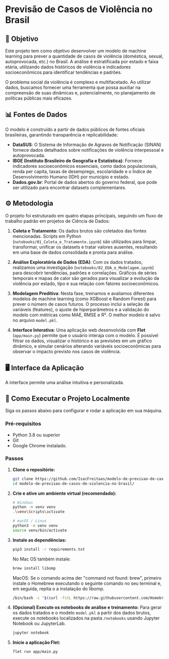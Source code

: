 # Previsão de Casos de Violência no Brasil

## 🎯 Objetivo

Este projeto tem como objetivo desenvolver um modelo de machine learning para prever a quantidade de casos de violência (doméstica, sexual, autoprovocada, etc.) no Brasil. A análise é estratificada por estado e faixa etária, utilizando dados históricos de violência e indicadores socioeconômicos para identificar tendências e padrões.

O problema social da violência é complexo e multifacetado. Ao utilizar dados, buscamos fornecer uma ferramenta que possa auxiliar na compreensão de suas dinâmicas e, potencialmente, no planejamento de políticas públicas mais eficazes.

## 📊 Fontes de Dados

O modelo é construído a partir de dados públicos de fontes oficiais brasileiras, garantindo transparência e replicabilidade:

- **DataSUS**: O Sistema de Informação de Agravos de Notificação (SINAN) fornece dados detalhados sobre notificações de violência interpessoal e autoprovocada.
- **IBGE (Instituto Brasileiro de Geografia e Estatística)**: Fornece indicadores socioeconômicos essenciais, como dados populacionais, renda per capita, taxas de desemprego, escolaridade e o Índice de Desenvolvimento Humano (IDH) por município e estado.
- **Dados.gov.br**: Portal de dados abertos do governo federal, que pode ser utilizado para encontrar datasets complementares.

## ⚙️ Metodologia

O projeto foi estruturado em quatro etapas principais, seguindo um fluxo de trabalho padrão em projetos de Ciência de Dados:

1.  **Coleta e Tratamento**: Os dados brutos são coletados das fontes mencionadas. Scripts em Python (`notebooks/01_Coleta_e_Tratamento.ipynb`) são utilizados para limpar, transformar, unificar os datasets e tratar valores ausentes, resultando em uma base de dados consolidada e pronta para análise.

2.  **Análise Exploratória de Dados (EDA)**: Com os dados tratados, realizamos uma investigação (`notebooks/02_EDA_e_Modelagem.ipynb`) para descobrir tendências, padrões e correlações. Gráficos de séries temporais e mapas de calor são gerados para visualizar a evolução da violência por estado, tipo e sua relação com fatores socioeconômicos.

3.  **Modelagem Preditiva**: Nesta fase, treinamos e avaliamos diferentes modelos de machine learning (como XGBoost e Random Forest) para prever o número de casos futuros. O processo inclui a seleção de variáveis (features), o ajuste de hiperparâmetros e a validação do modelo com métricas como MAE, RMSE e R². O melhor modelo é salvo no arquivo `model.pkl`.

4.  **Interface Interativa**: Uma aplicação web desenvolvida com **Flet** (`app/main.py`) permite que o usuário interaja com o modelo. É possível filtrar os dados, visualizar o histórico e as previsões em um gráfico dinâmico, e simular cenários alterando variáveis socioeconômicas para observar o impacto previsto nos casos de violência.

## 🖥️ Interface da Aplicação

A interface permite uma análise intuitiva e personalizada.

## 🚀 Como Executar o Projeto Localmente

Siga os passos abaixo para configurar e rodar a aplicação em sua máquina.

### Pré-requisitos

- Python 3.8 ou superior
- Git
- Google Chrome instalado.

### Passos

1.  **Clone o repositório:**
    ```bash
    git clone https://github.com/IsacFreitaas/modelo-de-previsao-de-casos-de-violencia-no-brasil.git
    cd modelo-de-previsao-de-casos-de-violencia-no-brasil/
    ```

2.  **Crie e ative um ambiente virtual (recomendado):**
    ```bash
    # Windows
    python -m venv venv
    .\venv\Scripts\activate

    # macOS / Linux
    python3 -m venv venv
    source venv/bin/activate
    ```

3.  **Instale as dependências:**
    ```bash
    pip3 install -r requirements.txt
    ```
    
    No Mac OS também instale: 
    ```bash
    brew install libomp
    ```

    MacOS: Se o comando acima der "command not found: brew", primeiro instale o Homebrew executando o seguinte comando no seu terminal e, em seguida, repita o a instalação do libomp.
    ```bash
    /bin/bash -c "$(curl -fsSL https://raw.githubusercontent.com/Homebrew/install/HEAD/install.sh)"
    ```

4.  **(Opcional) Execute os notebooks de análise e treinamento:**
    Para gerar os dados tratados e o modelo `model.pkl` a partir dos dados brutos, execute os notebooks localizados na pasta `/notebooks` usando Jupyter Notebook ou JupyterLab.
    ```bash
    jupyter notebook
    ```

5.  **Inicie a aplicação Flet:**
    ```bash
    flet run app/main.py
    ```